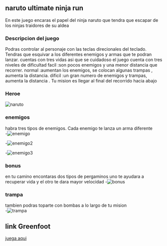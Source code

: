 ## naruto ultimate ninja run 

En este juego encaras el papel del ninja naruto que tendra que escapar de los ninjas traidores de su aldea

### Descripcion del juego

Podras controlar al personaje con las teclas direcionales del teclado. Tendras que esquivar a los diferentes enemigos y armas que te podran lanzar. cuentas con tres vidas asi que se cuidadoso  el juego cuenta con tres niveles de dificultad  facil :son pocos enemigos y una menor distancia que recorrer.  normal :aumentan los enemigos, se colocan algunas trampas , aumenta la distancia. dificil :un gran numero de enemigos y trampas, aumenta la distancia . Tu mision es llegar al final del recorrido hacia abajo 


### Heroe
![naruto](https://encrypted-tbn0.gstatic.com/images?q=tbn:ANd9GcSyTx4pa4GIeT-7MlT6NjW38ihpWq4Gzquz1dKYtE4I-F1WFx4A)

### enemigos
habra tres tipos de enemigos. Cada enemigo te lanza un arma diferente  
-![enemigo](http://de.narutopedia.eu/images/thumb/b/b9/Shinobu.png/250px-Shinobu.png)

-![enemigo2](https://myanimelist.cdn-dena.com/r/360x360/images/characters/16/108064.jpg?s=7bb236cd25bb3ef970ccc0975afdd054)

-![enemigo3](https://myanimelist.cdn-dena.com/images/characters/13/108065.jpg)

### bonus
en tu camino encontaras dos tipos de pergaminos
uno te ayudara a recuperar vida y el otro te dara mayor velocidad
-![bonus](https://vignette.wikia.nocookie.net/naruto/images/b/b7/Rollos.png/revision/latest?cb=20160122204324&path-prefix=es)

### trampa
tambien podras toparte con bombas a lo largo de tu mision  
-![trampa](https://pm1.narvii.com/6471/23c02f0e65eb8b6508eada0f0ced243783048167_hq.jpg)

## link Greenfoot
[juega aqui](http://www.greenfoot.org/scenarios/21849)
